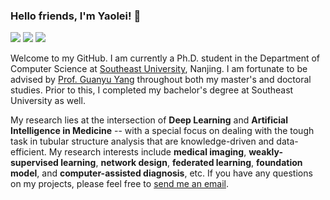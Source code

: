 ### Hello friends, I'm Yaolei! 👋

[![](https://img.shields.io/badge/Homepage-blue?&style=flat-square&logo=internet-explorer&logoColor=white)](https://yaoleiqi.github.io/)
[![](https://img.shields.io/badge/Google%20Scholar-%234285F4.svg?&style=flat-square&logo=google-scholar&logoColor=white)](https://scholar.google.com/citations?user=43lNKkcAAAAJ&hl=zh-CN)
[![](https://img.shields.io/github/stars/YaoleiQi?style=flat-square&logo=github&label=Github%20Stars&labelColor=gray&color=gray)](https://github.com/YaoleiQi)

<!--
[![](https://img.shields.io/endpoint?url=https://raw.githubusercontent.com/yaoyao-liu/yaoyao-liu.github.io/google-scholar-stats/gs_data_shieldsio.json?&style=flat-square&logo=google-scholar&logoColor=white&label=Google%20Scholar%20Citations&labelColor=4984e9&color=4984e9&)](https://scholar.google.com/citations?user=Uf9GqRsAAAAJ)
-->

Welcome to my GitHub. I am currently a Ph.D. student in the Department of Computer Science at [Southeast University](https://seu.edu.cn), Nanjing. I am fortunate to be advised by [Prof. Guanyu Yang](https://cse.seu.edu.cn/2019/0103/c23024a257233/page.htm/) throughout both my master's and doctoral studies. Prior to this, I completed my bachelor's degree at Southeast University as well. 

My research lies at the intersection of **Deep Learning** and **Artificial Intelligence in Medicine** -- with a special focus on dealing with the tough task in tubular structure analysis that are knowledge-driven and data-efficient. My research interests include **medical imaging**, **weakly-supervised learning**, **network design**, **federated learning**, **foundation model**, and **computer-assisted diagnosis**, etc. If you have any questions on my projects, please feel free to [send me an email](Yaolei710@foxmail.com).
